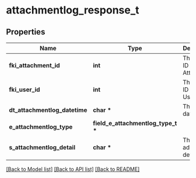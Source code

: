 # attachmentlog_response_t

## Properties
Name | Type | Description | Notes
------------ | ------------- | ------------- | -------------
**fki_attachment_id** | **int** | The unique ID of the Attachment. | 
**fki_user_id** | **int** | The unique ID of the User | 
**dt_attachmentlog_datetime** | **char \*** | The created date | 
**e_attachmentlog_type** | **field_e_attachmentlog_type_t \*** |  | 
**s_attachmentlog_detail** | **char \*** | The additionnal detail | [optional] 

[[Back to Model list]](../README.md#documentation-for-models) [[Back to API list]](../README.md#documentation-for-api-endpoints) [[Back to README]](../README.md)


